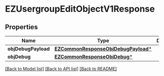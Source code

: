 # EZUsergroupEditObjectV1Response

## Properties
Name | Type | Description | Notes
------------ | ------------- | ------------- | -------------
**objDebugPayload** | [**EZCommonResponseObjDebugPayload***](EZCommonResponseObjDebugPayload.md) |  | 
**objDebug** | [**EZCommonResponseObjDebug***](EZCommonResponseObjDebug.md) |  | [optional] 

[[Back to Model list]](../README.md#documentation-for-models) [[Back to API list]](../README.md#documentation-for-api-endpoints) [[Back to README]](../README.md)



